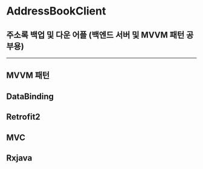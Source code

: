 # AddressBookClient

## 주소록 백업 및 다운 어플 (백엔드 서버 및 MVVM 패턴 공부용)

* * *
## MVVM 패턴 
## DataBinding<br>
## Retrofit2<br>
## MVC<br>
## Rxjava<br>
